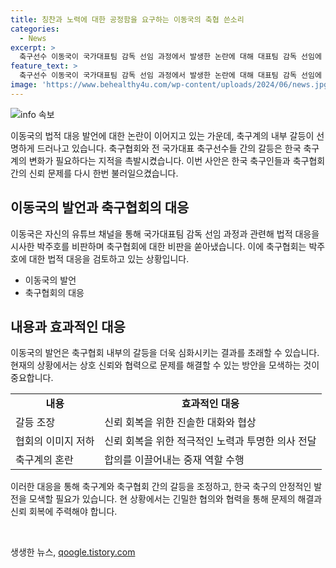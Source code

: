 ```yaml
---
title: 칭찬과 노력에 대한 공정함을 요구하는 이동국의 축협 쓴소리
categories:
  - News
excerpt: >
  축구선수 이동국이 국가대표팀 감독 선임 과정에서 발생한 논란에 대해 대표팀 감독 선임에 문제 제기한 박주호에 대한 축구협회의 법적 대응과 관련해 비판했습니다. 이동국은 후배로서, 선배로서의 책임감을 느끼며 팬들에게 사과하고, 법적 대응에 대해 신뢰를 잃은 상황에서 모두가 본인의 책임을 떠맡아야 한다고 지적했습니다. 또한, 변화가 필요하다는 생각을 밝히며 앞으로 K리그와 국가대표팀에 노력하겠다는 의지를 표명했습니다. 이동국은 전 축구인으로 활동하다가 승부조작 연루 등의 사유로 사퇴한 축구협회에 대한 비판도 이어졌습니다.
feature_text: >
  축구선수 이동국이 국가대표팀 감독 선임 과정에서 발생한 논란에 대해 대표팀 감독 선임에 문제 제기한 박주호에 대한 축구협회의 법적 대응과 관련해 비판했습니다. 이동국은 후배로서, 선배로서의 책임감을 느끼며 팬들에게 사과하고, 법적 대응에 대해 신뢰를 잃은 상황에서 모두가 본인의 책임을 떠맡아야 한다고 지적했습니다. 또한, 변화가 필요하다는 생각을 밝히며 앞으로 K리그와 국가대표팀에 노력하겠다는 의지를 표명했습니다. 이동국은 전 축구인으로 활동하다가 승부조작 연루 등의 사유로 사퇴한 축구협회에 대한 비판도 이어졌습니다.
image: 'https://www.behealthy4u.com/wp-content/uploads/2024/06/news.jpg'
---
```


<p><img src="https://www.behealthy4u.com/wp-content/uploads/2024/06/news.jpg" alt="info 속보" /></p>

<p>이동국의 법적 대응 발언에 대한 논란이 이어지고 있는 가운데, 축구계의 내부 갈등이 선명하게 드러나고 있습니다. 축구협회와 전 국가대표 축구선수들 간의 갈등은 한국 축구계의 변화가 필요하다는 지적을 촉발시켰습니다. 이번 사안은 한국 축구인들과 축구협회 간의 신뢰 문제를 다시 한번 불러일으켰습니다.</p>

<h2 data-ke-size="size26">이동국의 발언과 축구협회의 대응</h2>

<p>이동국은 자신의 유튜브 채널을 통해 국가대표팀 감독 선임 과정과 관련해 법적 대응을 시사한 박주호를 비판하며 축구협회에 대한 비판을 쏟아냈습니다. 이에 축구협회는 박주호에 대한 법적 대응을 검토하고 있는 상황입니다.</p>

<ul>
  <li>이동국의 발언</li>
  <li>축구협회의 대응</li>
</ul>

<h2 data-ke-size="size26">내용과 효과적인 대응</h2>

<p>이동국의 발언은 축구협회 내부의 갈등을 더욱 심화시키는 결과를 초래할 수 있습니다. 현재의 상황에서는 상호 신뢰와 협력으로 문제를 해결할 수 있는 방안을 모색하는 것이 중요합니다.</p>

<table>
  <tr>
    <td style="text-align: center; height: 17px;"><b>내용</b></td>
    <td style="text-align: center; height: 17px;"><b>효과적인 대응</b></td>
  </tr>
  <tr>
    <td>갈등 조장</td>
    <td>신뢰 회복을 위한 진솔한 대화와 협상</td>
  </tr>
  <tr>
    <td>협회의 이미지 저하</td>
    <td>신뢰 회복을 위한 적극적인 노력과 투명한 의사 전달</td>
  </tr>
  <tr>
    <td>축구계의 혼란</td>
    <td>합의를 이끌어내는 중재 역할 수행</td>
  </tr>
</table>

<p>이러한 대응을 통해 축구계와 축구협회 간의 갈등을 조정하고, 한국 축구의 안정적인 발전을 모색할 필요가 있습니다. 현 상황에서는 긴밀한 협의와 협력을 통해 문제의 해결과 신뢰 회복에 주력해야 합니다.</p>

<p data-ke-size="size16">&nbsp;</p>
생생한 뉴스, <a href="https://qoogle.tistory.com" rel="dofollow">qoogle.tistory.com</a>


